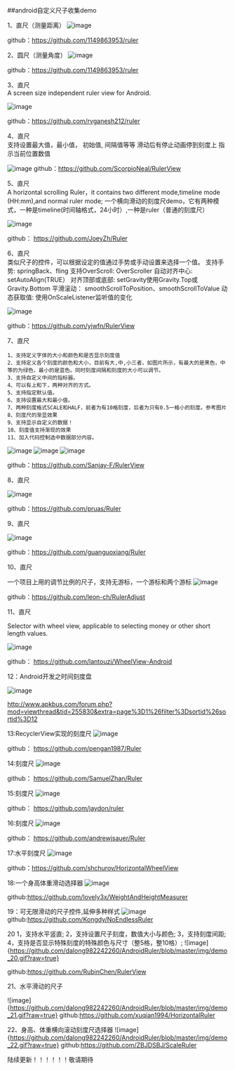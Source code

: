 ##android自定义尺子收集demo

1、直尺（测量距离）
![image](https://github.com/dalong982242260/AndroidRuler/blob/master/img/zhichi_1.png)

github：https://github.com/1149863953/ruler

2、圆尺（测量角度）
![image](https://github.com/dalong982242260/AndroidRuler/blob/master/img/cicle_ruler.png?raw=true)

github：https://github.com/1149863953/ruler


3、直尺  
    A screen size independent ruler view for Android.
    
    
![image](https://github.com/dalong982242260/AndroidRuler/blob/master/img/ruler_2.gif)

github：https://github.com/rvganesh212/ruler



4、直尺  
   支持设置最大值，最小值， 初始值, 间隔值等等
   滑动后有停止动画停到刻度上
   指示当前位置数值
    
    
![image](https://github.com/dalong982242260/AndroidRuler/blob/master/img/ruler_3.png)
github：https://github.com/ScorpioNeal/RulerView




5、直尺  
A horizontal scrolling Ruler，it contains two different mode,timeline mode (HH:mm),and normal ruler mode;
 一个横向滑动的刻度尺demo，它有两种模式，一种是timeline(时间轴格式，24小时）,一种是ruler（普通的刻度尺）
    
![image](https://github.com/dalong982242260/AndroidRuler/blob/master/img/ruler_4.png)

github： https://github.com/JoeyZh/Ruler



6、直尺  
类似尺子的控件，可以根据设定的值通过手势或手动设置来选择一个值。
支持手势: springBack、fling
支持OverScroll: OverScroller
自动对齐中心: setAutoAlign(TRUE）
对齐顶部或底部: setGravity使用Gravity.Top或Gravity.Bottom
平滑滚动： smoothScrollToPosition、smoothScrollToValue
动态获取值: 使用OnScaleListener监听值的变化
    
![image](https://github.com/dalong982242260/AndroidRuler/blob/master/img/ruler_5.gif)

github：https://github.com/yjwfn/RulerView


7、直尺  

    1、支持定义字体的大小和颜色和是否显示刻度值
    2、支持定义各个刻度的颜色和大小，目前有大,中,小三者，如图片所示，有最大的是黑色，中等的为绿色，最小的是蓝色。同时刻度间隔和刻度的大小可以调节。
    3、支持自定义中间的指标器。
    4、可以有上和下，两种对齐的方式。
    5、支持指定默认值。
    6、支持设置最大和最小值。
    7、两种刻度格式SCALE和HALF，前者为有10格刻度，后者为只有0.5一格小的刻度。参考图片
    8、刻度尺的渐显效果
    9、支持显示自定义的数据！
    10、刻度值支持渐现的效果
    11、加入代码控制选中数据部分内容。

![image](https://github.com/dalong982242260/AndroidRuler/blob/master/img/ruler_6_1.png)
![image](https://github.com/dalong982242260/AndroidRuler/blob/master/img/ruler_6_2.png)
![image](https://github.com/dalong982242260/AndroidRuler/blob/master/img/ruler_6_3.png)

github：https://github.com/Sanjay-F/RulerView



8、直尺  


![image](https://github.com/dalong982242260/AndroidRuler/blob/master/img/ruler_7.png)

github：https://github.com/pruas/Ruler



9、直尺  


![image](https://github.com/dalong982242260/AndroidRuler/blob/master/img/ruler_8.jpg)

github：https://github.com/guanguoxiang/Ruler


10、直尺  

一个项目上用的调节比例的尺子，支持无游标，一个游标和两个游标 
![image](https://github.com/dalong982242260/AndroidRuler/blob/master/img/ruler_9.png)

github：https://github.com/leon-ch/RulerAdjust



11、直尺  

Selector with wheel view, applicable to selecting money or other short length values.

![image](https://github.com/dalong982242260/AndroidRuler/blob/master/img/ruler_10.png)


github： https://github.com/lantouzi/WheelView-Android



12：Android开发之时间刻度盘

![image](https://github.com/dalong982242260/AndroidRuler/blob/master/img/ruler_11.gif)

http://www.apkbus.com/forum.php?mod=viewthread&tid=255830&extra=page%3D1%26filter%3Dsortid%26sortid%3D12




13:RecyclerView实现的刻度尺
![image](https://github.com/dalong982242260/AndroidRuler/blob/master/img/ruler_12.gif)


github： https://github.com/pengan1987/Ruler



14:刻度尺
![image](https://github.com/dalong982242260/AndroidRuler/blob/master/img/ruler_14.png)


github： https://github.com/SamuelZhan/Ruler



15:刻度尺
![image](https://github.com/dalong982242260/AndroidRuler/blob/master/img/ruler_15.gif)


github： https://github.com/jaydon/ruler


16:刻度尺
![image](https://github.com/dalong982242260/AndroidRuler/blob/master/img/ruler_16.gif)


github： https://github.com/andrewjsauer/Ruler


17:水平刻度尺
![image](https://github.com/dalong982242260/AndroidRuler/blob/master/img/ruler_17.gif)

github：https://github.com/shchurov/HorizontalWheelView

18:一个身高体重滑动选择器
![image](https://github.com/lovely3x/WeightAndHeightMeasurer/blob/master/screenshots/screenshoot.png)

github:https://github.com/lovely3x/WeightAndHeightMeasurer


19：可无限滑动的尺子控件,延伸多种样式
![image](https://github.com/dalong982242260/AndroidRuler/blob/master/img/no_endless_ruler.gif?raw=true)
github:https://github.com/Kongdy/NoEndlessRuler



20 1，支持水平竖直;
   2，支持设置尺子刻度，数值大小与颜色;
   3，支持刻度间距;
   4，支持是否显示特殊刻度的特殊颜色与尺寸（整5格，整10格）;
![image]{https://github.com/dalong982242260/AndroidRuler/blob/master/img/demo_20.gif?raw=true}

github:https://github.com/RubinChen/RulerView


21、水平滑动的尺子

![image]{https://github.com/dalong982242260/AndroidRuler/blob/master/img/demo_21.gif?raw=true}
github:https://github.com/xuqian1994/HorizontalRuler



22、身高、体重横向滚动刻度尺选择器
![image]{https://github.com/dalong982242260/AndroidRuler/blob/master/img/demo_22.gif?raw=true}
github:https://github.com/ZBJDSBJ/ScaleRuler

陆续更新！！！！！！敬请期待









